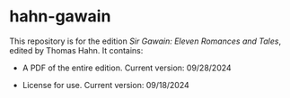 # hahn-gawain

This repository is for the edition _Sir Gawain: Eleven Romances and Tales_, edited by Thomas Hahn. It contains:

-	A PDF of the entire edition. Current version: 09/28/2024

-	License for use. Current version: 09/18/2024
